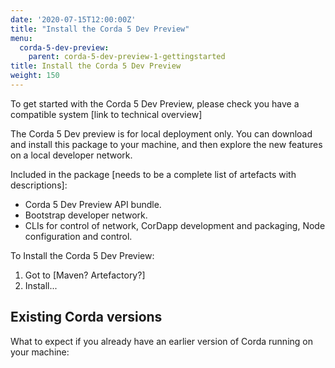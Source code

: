 ```yaml
---
date: '2020-07-15T12:00:00Z'
title: "Install the Corda 5 Dev Preview"
menu:
  corda-5-dev-preview:
    parent: corda-5-dev-preview-1-gettingstarted
title: Install the Corda 5 Dev Preview
weight: 150
---
```


To get started with the Corda 5 Dev Preview, please check you have a compatible system [link to technical overview]

The Corda 5 Dev preview is for local deployment only. You can download and install this package to your machine, and then explore the new features on a local developer network.

Included in the package [needs to be a complete list of artefacts with descriptions]:

* Corda 5 Dev Preview API bundle.
* Bootstrap developer network.
* CLIs for control of network, CorDapp development and packaging, Node configuration and control.


To Install the Corda 5 Dev Preview:

1. Got to [Maven? Artefactory?]
2. Install...

## Existing Corda versions

What to expect if you already have an earlier version of Corda running on your machine:
